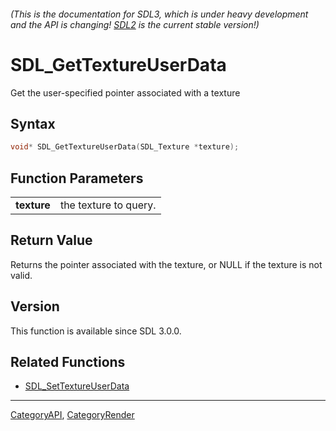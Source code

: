 ###### (This is the documentation for SDL3, which is under heavy development and the API is changing! [SDL2](https://wiki.libsdl.org/SDL2/) is the current stable version!)
# SDL_GetTextureUserData

Get the user-specified pointer associated with a texture 

## Syntax

```c
void* SDL_GetTextureUserData(SDL_Texture *texture);

```

## Function Parameters

|                 |                       |
| --------------- | --------------------- |
| **texture**     | the texture to query. |

## Return Value

Returns the pointer associated with the texture, or NULL if the texture is
not valid.

## Version

This function is available since SDL 3.0.0.

## Related Functions

* [SDL_SetTextureUserData](SDL_SetTextureUserData)

----
[CategoryAPI](CategoryAPI), [CategoryRender](CategoryRender)


